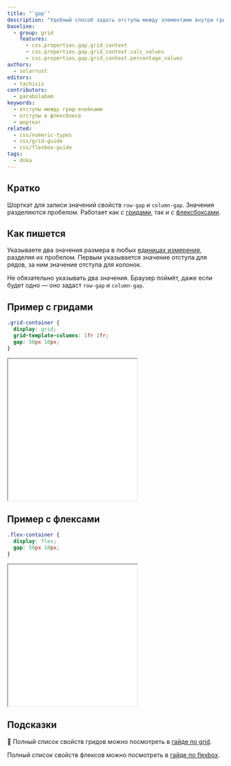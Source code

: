 ```yaml
---
title: "`gap`"
description: "Удобный способ задать отступы между элементами внутри гридов и флексбоксов."
baseline:
  - group: grid
    features:
      - css.properties.gap.grid_context
      - css.properties.gap.grid_context.calc_values
      - css.properties.gap.grid_context.percentage_values
authors:
  - solarrust
editors:
  - tachisis
contributors:
  - parabolabam
keywords:
  - отступы между грид-ячейками
  - отступы в флексбоксе
  - шорткат
related:
  - css/numeric-types
  - css/grid-guide
  - css/flexbox-guide
tags:
  - doka
---
```


## Кратко

Шорткат для записи значений свойств `row-gap` и `column-gap`. Значения разделяются пробелом. Работает как с [гридами](/css/grid-guide/), так и с [флексбоксами](/css/flexbox-guide/).

## Как пишется

Указываете два значения размера в любых [единицах измерения](/css/numeric-types/#edinicy-izmereniya-dliny-ili-rasstoyaniya), разделяя их пробелом. Первым указывается значение отступа для рядов, за ним значение отступа для колонок.

Не обязательно указывать два значения. Браузер поймёт, даже если будет одно — оно задаст `row-gap` и `column-gap`.

## Пример с гридами

```css
.grid-container {
  display: grid;
  grid-template-columns: 1fr 1fr;
  gap: 50px 10px;
}
```

<iframe title="Свойство gap с display: grid" src="demos/grid-gap/" height="330"></iframe>

## Пример с флексами

```css
.flex-container {
  display: flex;
  gap: 50px 10px;
}
```

<iframe title="Свойство gap с display: flex" src="demos/flex-gap/" height="330"></iframe>

## Подсказки

<aside>

📝 Полный список свойств гридов можно посмотреть в [гайде по grid](/css/grid-guide/).

Полный список свойств флексов можно посмотреть в [гайде по flexbox](/css/flexbox-guide/).

</aside>
